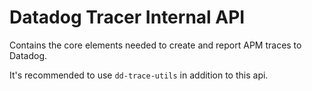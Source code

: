# Datadog Tracer Internal API
Contains the core elements needed to create and report APM traces to Datadog.

It's recommended to use `dd-trace-utils` in addition to this api.
